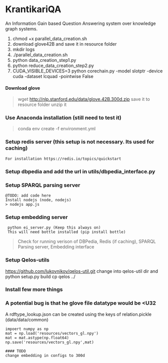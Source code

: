 # KrantikariQA
An Information Gain based Question Answering system over knowledge graph systems.


1. chmod +x parallel_data_creation.sh
2. download glove42B and save it in resource folder
3. mkdir logs
4. ./parallel_data_creation.sh
5. python data_creation_step1.py
6. python reduce_data_creation_step2.py
7. CUDA_VISIBLE_DEVICES=3 python corechain.py -model slotptr -device cuda -dataset lcquad -pointwise False



#### Download glove
>wget http://nlp.stanford.edu/data/glove.42B.300d.zip
  save it to resource folder
> unzip it

### Use Anaconda installation (still need to test it)
> conda env create -f environment.yml    

### Setup redis server (this setup is not necessary. Its used for caching)
    For installation https://redis.io/topics/quickstart

### Setup dbpedia and add the url in utils/dbpedia_interface.py

### Setup SPARQL parsing server
    @TODO: add code here 
    Install nodejs (node, nodejs)
    > nodejs app.js

### Setup embedding server
     python ei_server.py (Keep this always on)
     This will need bottle installed (pip install bottle)


> Check for running verison of DBPedia, Redis (if caching),
 SPARQL Parsing server, Embedding interface
 

### Setup Qelos-utils
https://github.com/lukovnikov/qelos-util.git
change into qelos-util dir and python setup.py build
cp qelos ../

### Install few more things


### A potential bug is that he glove file datatype would be <U32


A rdftype_lookup.json can be created using the keys of relation.pickle (data/data/common) 
```
impoert numpy as np
mat = np.load('resources/vectors_gl.npy')
mat = mat.astype(np.float64)
np.save('resources/vectors_gl.npy',mat)

#### TODO
change embedding in configs to 300d
```



